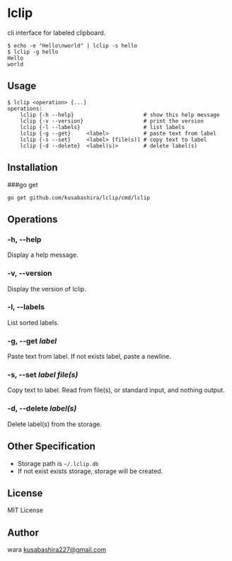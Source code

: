 lclip
=====

cli interface for labeled clipboard.

	$ echo -e "Hello\nworld" | lclip -s hello
	$ lclip -g hello
	Hello
	world


Usage
-----

	$ lclip <operation> [...]
	operations:
		lclip {-h --help}                      # show this help message
		lclip {-v --version}                   # print the version
		lclip {-l --labels}                    # list labels
		lclip {-g --get}     <label>           # paste text from label
		lclip {-s --set}     <label> [file(s)] # copy text to label
		lclip {-d --delete}  <label(s)>        # delete label(s)


Installation
------------

###go get

	go get github.com/kusabashira/lclip/cmd/lclip


Operations
----------

### -h, --help

Display a help message.


### -v, --version

Display the version of lclip.


### -l, --labels

List sorted labels.


### -g, --get *label*

Paste text from label.
If not exists label, paste a newline.


### -s, --set *label* *file(s)*

Copy text to label.
Read from file(s), or standard input, and nothing output.


### -d, --delete *label(s)*

Delete label(s) from the storage.


Other Specification
-------------------

- Storage path is `~/.lclip.db`
- If not exist exists storage, storage will be created.


License
-------

MIT License


Author
------

wara <kusabashira227@gmail.com>
